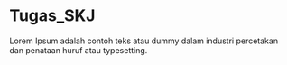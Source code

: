 # Tugas_SKJ
Lorem Ipsum adalah contoh teks atau dummy dalam industri percetakan dan penataan huruf atau typesetting.
